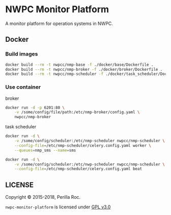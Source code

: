 # NWPC Monitor Platform

A monitor platform for operation systems in NWPC.

## Docker

### Build images

```bash
docker build --rm -t nwpcc/nmp-base -f ./docker/base/Dockerfile .
docker build --rm -t nwpcc/nmp-broker -f ./docker/broker/Dockerfile .
docker build --rm -t nwpcc/nmp-scheduler -f ./docker/task_scheduler/Dockerfile .
```


### Use container

broker


```bash
docker run -d -p 6201:80 \
    -v /some/config/file/path:/etc/nmp-broker/config.yaml \
    nwpcc/nmp-broker
```

task scheduler

```bash
docker run -d \
    -v /some/config/scheduler:/etc/nmp-scheduler nwpcc/nmp-scheduler \
    --config-file=/etc/nmp-scheduler/celery.config.yaml worker \
    --queues=nmp_sms --name=sms

docker run -d \
    -v /some/config/scheduler:/etc/nwp-scheduler nwpcc/nmp-scheduler \
    --config-file=/etc/nmp-scheduler/celery.config.yaml beat

```

## LICENSE

Copyright &copy; 2015-2018, Perilla Roc.

`nwpc-monitor-platform` is licensed under [GPL v3.0](LICENSE.md)